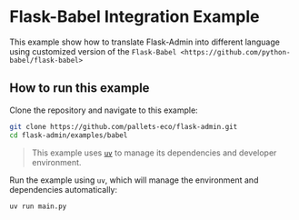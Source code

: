 # Flask-Babel Integration Example

This example show how to translate Flask-Admin into different language using customized version of the `Flask-Babel <https://github.com/python-babel/flask-babel>`

## How to run this example

Clone the repository and navigate to this example:

```bash
git clone https://github.com/pallets-eco/flask-admin.git
cd flask-admin/examples/babel
```

> This example uses [`uv`](https://docs.astral.sh/uv/) to manage its dependencies and developer environment.

Run the example using `uv`, which will manage the environment and dependencies automatically:

```bash
uv run main.py
